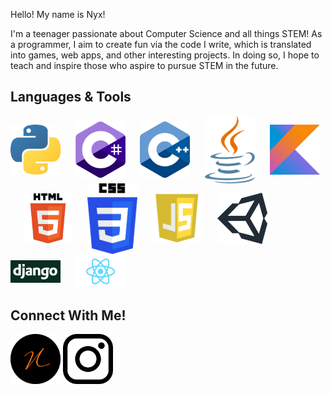 Hello! My name is Nyx!

I'm a teenager passionate about Computer Science and all things STEM! As a programmer, I aim to create fun via the code I write, which is translated into games, web apps, and other interesting projects. In doing so, I hope to teach and inspire those who aspire to pursue STEM in the future.

## Languages & Tools
<p>
<img align="center" alt="Python" width="80px" src="https://github.com/xyntechx/xyntechx/blob/master/python.png"/>
  &nbsp;&nbsp;&nbsp;&nbsp;
<img align="center" alt="C#" width="80px" src="https://github.com/xyntechx/xyntechx/blob/master/c%23.png"/>
  &nbsp;&nbsp;&nbsp;&nbsp;
<img align="center" alt="C++" width="80px" src="https://github.com/xyntechx/xyntechx/blob/master/c%2B%2B.png"/>
  &nbsp;&nbsp;&nbsp;&nbsp;
<img align="center" alt="Java" width="80px" src="https://github.com/xyntechx/xyntechx/blob/master/java.png"/>
  &nbsp;&nbsp;&nbsp;&nbsp;
<img align="center" alt="Kotlin" width="80px" src="https://github.com/xyntechx/xyntechx/blob/master/kotlin.png"/>
  &nbsp;&nbsp;&nbsp;&nbsp;
<img align="center" alt="HTML" width="80px" src="https://github.com/xyntechx/xyntechx/blob/master/html.png"/>
  &nbsp;&nbsp;&nbsp;&nbsp;
<img align="center" alt="CSS" width="80px" src="https://github.com/xyntechx/xyntechx/blob/master/css.png"/>
  &nbsp;&nbsp;&nbsp;&nbsp;
<img align="center" alt="Javascript" width="80px" src="https://github.com/xyntechx/xyntechx/blob/master/js.png"/>
  &nbsp;&nbsp;&nbsp;&nbsp;
<img align="center" alt="Unity" width="80px" src="https://github.com/xyntechx/xyntechx/blob/master/unity.png"/>
  &nbsp;&nbsp;&nbsp;&nbsp;
<img align="center" alt="Django" width="80px" src="https://github.com/xyntechx/xyntechx/blob/master/django.png"/>
  &nbsp;&nbsp;&nbsp;&nbsp;
<img align="center" alt="React" width="80px" src="https://github.com/xyntechx/xyntechx/blob/master/react.png"/>
</p>

## Connect With Me!
[<img align="center" alt="React" width="80px" src="https://github.com/xyntechx/xyntechx/blob/master/myLogo.png"/>](https://xyntechx.herokuapp.com/)
[<img align="center" alt="React" width="80px" src="https://github.com/xyntechx/xyntechx/blob/master/instagram.png"/>](https://www.instagram.com/xyntechx/?hl=en)
